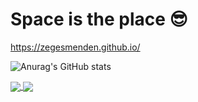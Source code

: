 # Space is the place 😎
https://zegesmenden.github.io/

![Anurag's GitHub stats](https://github-readme-stats.vercel.app/api?username=ZegesMenden&count_private=true&theme=onedark&include_all_commits=true&hide=prs,issues,contribs)

<a href="https://github.com/anuraghazra/github-readme-stats">
  <img align="center" src="https://github-readme-stats.vercel.app/api?username=ZegesMenden&count_private=true&theme=onedark&include_all_commits=true&hide=prs,issues,contribs" />
</a>
<a href="https://github.com/anuraghazra/convoychat">
  <img align="center" src="https://github-readme-stats.vercel.app/api/top-langs/?username=ZegesMenden&theme=onedark&hide=Makefile,CMake&layout=compact" />
</a>


